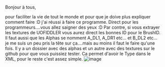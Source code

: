 Bonjour à tous,

pour faciliter la vie de tout le monde et pour que je doive plus expliquer comment faire :D j'ai réussi à faire ce programme.
Direct pour les programmeurs....vous allez saigner des yeux :D
Par contre, si vous extrayer les textures de UOFIDDLER vous aurez direct les bonnes ID pour le BrushID.
Il faut aussi que les Alphas se nomment A_DL1, A_DR1 etc... et B_DL2 etc... je me suis un peu pris la tête sur ça....mais au moins il faut le faire qu'une fois. 
Il y a un dossier avec des alphas et un autre avec des textures sur le github pour que vous puissiez tester.
Ca permet d'avoir le Type dans le XML, pour le reste c'est assez simple.
![image](https://github.com/Prapilk/UO-Texture-Transition/assets/64457187/4dcc43a1-0165-4bbd-a581-f25004fd3a63)
